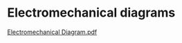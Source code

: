 Electromechanical diagrams
====

[Electromechanical Diagram.pdf](https://github.com/user-attachments/files/16554991/Electromechanical.Diagram.pdf)
